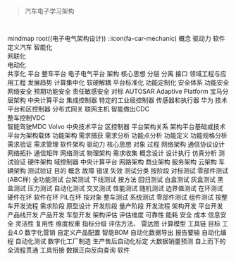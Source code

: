 > 汽车电子学习架构



```mermaid
      

```



<!DOCTYPE html>
<html lang="en">

  <body>
    <div  class="mermaid">    
      mindmap
        root((电子电气架构设计))
        ::icon(fa-car-mechanic)
          概念
           驱动力
              软件定义汽车
              智能化<br>网联化<br>电动化<br>共享化
           平台
              整车平台
              电子电气平台
           架构
              核心思想
                分层
                分离
                接口
                领域工程与应用工程
              发展趋势
                计算集中化
                软硬解耦
                平台标准化
                功能定制化
              安全体系
                功能安全
                网络安全
                预期功能安全
                责任敏感安全
              对标
                AUTOSAR Adaptive Platform
                宝马分层架构
                  中央计算平台
                  集成控制器
                  特定的工业级控制器
                  传感器和执行器
                华为
                  技术平台和区控制器
                  分布式网关
                  联网主机
                  智能做出CDC<br>整车控制VDC<br>智能驾驶MDC
                Volvo
                  中央技术平台
                  区控制器
           平台架构关系
              架构平台基础或技术
              平台为架构载体
          功能架构
            需求捕获
            需求分析
            功能点分析
            功能定义
            功能规格分析
            需求验证
            需求管理
          软件架构
            驱动力
            核心思想
            对象
            过程
          网络架构
            通信协议设计
            网络拓扑
            通信矩阵
            网络测试
          物理架构
            需求收集
            概念设计
            设计执行
            仿真分析
            测试验证
          硬件架构
            域控制器
            中央计算平台
          网路架构
            商业架构
            服务架构
            云架构
            车辆架构
          测试验证
            目的
            概念
              故障
              错误
              失效
            测试分类
              按阶段
                对标测试
                零部件测试(ABC样)
                全功能测试
                台架测试
                下线测试
              按方法
                回归测试
                白盒测试
                灰盒测试
                黑盒测试
                压力测试
                自动化测试
                交叉测试
                性能测试
                随机测试
                边界值测试
                在环测试
                  硬件在环
                  软件在环
                  PIL在环
              按对象
                整车测试
                系统测试
                零部件测试
                组件测试
              按整车开发流程
                需求阶段
                原型设计
                开发阶段
                量产阶段
          开发流程
            架构开发
            平台开发
            产品线开发
            产品开发
            车型开发
          架构评估
            评估维度
              可靠性
              能耗
              安全
              成本
              信息安全
              灵活性
              复用性
            维度权重
            指标分级
            评估方法、
              雷达图
              计算模型
          工具链
            目标
              工业4.0
              数字化营销
              自定义产品配置
              智能BOM
              自动化数据导出
                报告要输
              自动化编程
              自动化测试
              数字化工厂制造
              生产售后自动化标定
              大数据销量预测
              自上而下的全流程贯通
                工具衔接
                数据正向反向查询
            软件
    </div>
    <script type="module">
      import mermaid from 'https://cdn.jsdelivr.net/npm/mermaid@10/dist/mermaid.esm.min.mjs';
    </script>
  </body>
</html>






